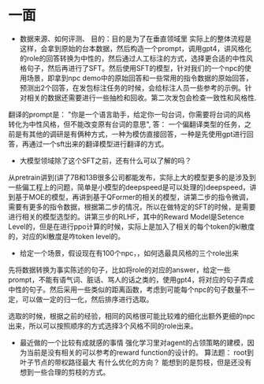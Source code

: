 # 一面

* 数据来源、如何评测、
    目的：目的是为了在垂直领域里
    实际上的整体流程是这样，会拿到原始的台本数据，然后构造一个prompt，调用gpt4，讲风格化的role的回答转换为中性的，然后通过人工标注的方式，选择更合适的中性风格句子，然后再进行了SFT。然后使用SFT的模型，针对我们的一个npc的使用场景，即拿到npc demo中的原始回答和一些常用的指令数据的原始回答，预测出2个回答，在发包标注任务的时候，会给标注人员一些参考的示例。针对相关的数据还需要进行一些抽检和回收。第二次发包会检查一致性和风格性.


翻译的prompt是： "你是一个语言助手，给定你一句台词，你需要将台词的风格转化为中性风格，但不能改变原有台词的意思",
    答： 一个偏翻译类型的任务，之前是有其他的调研是有俩种方式，一种为模仿直接回答，一种是先使用gpt进行回答，再通过一个sft出来的翻译模型进行翻译的方式。
    


* 大模型领域除了这个SFT之前，还有什么可以了解的吗？
 
从pretrain讲到(讲了7B和13B很多公司都能发布，实际上大的模型更多的是涉及到一些偏工程上的问题，简单是小模型的deepspeed是可以处理的)deepspeed，讲到基于MOE的模型，再讲到基于QFormer的相关的模型，讲第二步的指令微调，需要有更多的指令数据，根据第二步的情况，所以在做特定的SFT的时候，是需要进行相关的模型选型的。讲第三步的RLHF，其中的Reward Model是Setence Level的，但是在进行ppo计算的时候，实际上是加入了相关的每个token的kl散度的，对应的kl散度是咋token level的。   



* 给定一个场景，假设现在有100个npc，，如何选最具风格的三个role出来

先将数据转换为事实陈述的句子，比如将role的对应的answer，给定一些prompt，不能有语气词、脏话、骂人的话之类的，使用gpt4，将对应的句子弄成中性的句子。然后采用一些类似的距离函数，考虑到可能每个npc的句子数量不一定，可以做一定的归一化，然后排序进行选取。

选取的时候，根据之前的经验，相同的风格很可能比较难的细化出额外更细的npc出来，所以可以按照顺序的方式选择3个风格不同的role出来。

* 最近做的一个比较有成就感的事情
    强化学习里对agent的占领策略的建模，因为当前是没有相关的可以参考的reward function的设计的。
算法题：
    root到叶子节点的带权路径最大
    有什么优化的方向？ 能想到的是剪枝，但是还没有想到一些合理的剪枝的方式。  
